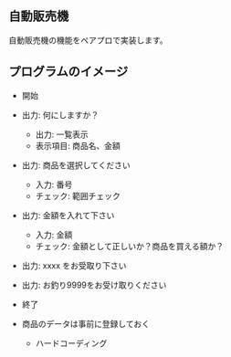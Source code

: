 自動販売機
--------------------

自動販売機の機能をペアプロで実装します。


プログラムのイメージ
--------------------
- 開始
- 出力: 何にしますか？
  - 出力: 一覧表示
  - 表示項目: 商品名、金額
- 出力: 商品を選択してください
  - 入力: 番号
  - チェック: 範囲チェック
- 出力: 金額を入れて下さい
  - 入力: 金額
  - チェック: 金額として正しいか？商品を買える額か？
- 出力: xxxx をお受取り下さい
- 出力: お釣り9999をお受け取りください
- 終了

- 商品のデータは事前に登録しておく
  - ハードコーディング


